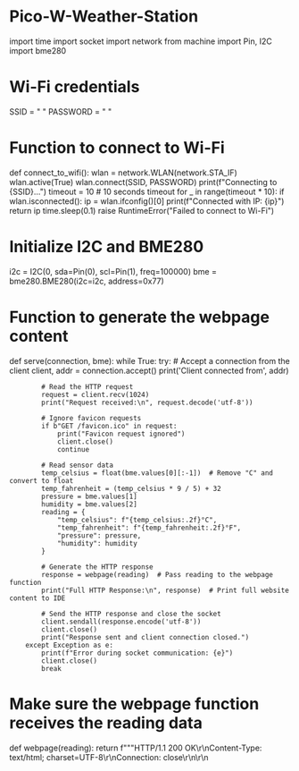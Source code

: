 # Pico-W-Weather-Station
import time
import socket
import network
from machine import Pin, I2C
import bme280

# Wi-Fi credentials
SSID = "    "
PASSWORD = "    "

# Function to connect to Wi-Fi
def connect_to_wifi():
    wlan = network.WLAN(network.STA_IF)
    wlan.active(True)
    wlan.connect(SSID, PASSWORD)
    print(f"Connecting to {SSID}...")
    timeout = 10  # 10 seconds timeout
    for _ in range(timeout * 10):
        if wlan.isconnected():
            ip = wlan.ifconfig()[0]
            print(f"Connected with IP: {ip}")
            return ip
        time.sleep(0.1)
    raise RuntimeError("Failed to connect to Wi-Fi")

# Initialize I2C and BME280
i2c = I2C(0, sda=Pin(0), scl=Pin(1), freq=100000)
bme = bme280.BME280(i2c=i2c, address=0x77)

# Function to generate the webpage content
def serve(connection, bme):
    while True:
        try:
            # Accept a connection from the client
            client, addr = connection.accept()
            print('Client connected from', addr)

            # Read the HTTP request
            request = client.recv(1024)
            print("Request received:\n", request.decode('utf-8'))

            # Ignore favicon requests
            if b"GET /favicon.ico" in request:
                print("Favicon request ignored")
                client.close()
                continue

            # Read sensor data
            temp_celsius = float(bme.values[0][:-1])  # Remove "C" and convert to float
            temp_fahrenheit = (temp_celsius * 9 / 5) + 32
            pressure = bme.values[1]
            humidity = bme.values[2]
            reading = {
                "temp_celsius": f"{temp_celsius:.2f}°C",
                "temp_fahrenheit": f"{temp_fahrenheit:.2f}°F",
                "pressure": pressure,
                "humidity": humidity
            }

            # Generate the HTTP response
            response = webpage(reading)  # Pass reading to the webpage function
            print("Full HTTP Response:\n", response)  # Print full website content to IDE

            # Send the HTTP response and close the socket
            client.sendall(response.encode('utf-8'))
            client.close()
            print("Response sent and client connection closed.")
        except Exception as e:
            print(f"Error during socket communication: {e}")
            client.close()
            break

# Make sure the webpage function receives the reading data
def webpage(reading):
    return f"""HTTP/1.1 200 OK\r\nContent-Type: text/html; charset=UTF-8\r\nConnection: close\r\n\r\n
    <!DOCTYPE html>
    <html>
    <head>
    <title>Pico W Weather Station</title>
    <meta http-equiv="refresh" content="10">
    <style>
        body {{
            background-color: #4ADEDE; /* Light blue background */
            font-family: Arial, sans-serif;
            color: #000000;
            text-align: center;
            margin: 0;
            padding: 0;
            overflow-x: hidden; /* Prevent horizontal scrolling if clouds overflow */
        }}
        .cloud {{
            position: absolute;
            width: 300px; /* Double the size of the cloud */
            height: 180px; /* Double the size of the cloud */
            background-image: url('https://i.imgur.com/RLvh8sF.png'); /* Cloud image */
            background-size: contain; /* Scale image proportionally */
            background-repeat: no-repeat; /* Prevent tiling */
            opacity: 0.8; /* Slightly transparent for a softer look */
        }}
        .cloud1 {{
            top: 20px;
            left: 10%;
        }}
        .cloud2 {{
            top: 200px;
            left: 25%; 
        }}
        .cloud3 {{
            top: 15px;
            left: 70%;
        }}
        h1 {{
            margin-top: 150px; /* Push content below clouds */
        }}
        p {{
            font-size: 1.2em;
        }}
        /* Styling for the image */
        .weather-image {{
            margin-top: 30px; /* Space above the image */
            margin-bottom: 50px; /* Space below the image */
            position: relative;
            animation: moveImage 10s linear infinite; /* Apply animation for right to left movement */
        }}
        .weather-image img {{
            width: 25%; /* Adjust the size of the image (half its original size) */
            max-width: 250px; /* Limit maximum size */
            height: auto; /* Maintain aspect ratio */
        }}
        
        /* Keyframes for moving image from right to left */
        @keyframes moveImage {{
            0% {{
                left: 100%; /* Start off-screen from the right */
                transform: translateX(100%); /* Ensure the image is off-screen */
            }}
            100% {{
                left: -100%; /* Move the image to the left edge */
                transform: translateX(-100%); /* Move the image off-screen to the left */
            }}
        }}
    </style>
    </head>
    <body>
    <!-- Clouds positioned at the top -->
    <div class="cloud cloud1"></div>
    <div class="cloud cloud2"></div>
    <div class="cloud cloud3"></div>

    <!-- Weather Data -->
    <h1>Pico W Weather Station</h1>
    <p><strong>Temperature:</strong> {reading['temp_celsius']}</p>
    <p><strong>Temperature (Fahrenheit):</strong> {reading['temp_fahrenheit']}</p>
    <p><strong>Pressure:</strong> {reading['pressure']}</p>
    <p><strong>Humidity:</strong> {reading['humidity']}</p>

    <!-- Add the image below the weather readings with movement -->
    <div class="weather-image">
        <img src="https://i.imgur.com/HZPDhH9.jpg" alt="Weather Image" /> <!-- Image moving right to left -->
    </div>
    </body>
    </html>
    """
        
# Function to open the server socket
def open_socket(port=8080):
    addr = socket.getaddrinfo('0.0.0.0', port)[0][-1]
    s = socket.socket()
    s.setsockopt(socket.SOL_SOCKET, socket.SO_REUSEADDR, 1)
    s.bind(addr)
    s.listen(1)
    print(f"Listening on 0.0.0.0:{port}")
    return s

# Main function
try:
    ip = connect_to_wifi()
    print(f"Server is accessible at http://{ip}:8080")  # Print full IP and port

    s = open_socket(8080)  # Start listening on port 8080
    serve(s, bme)
except Exception as e:
    print(f"Error: {e}")



